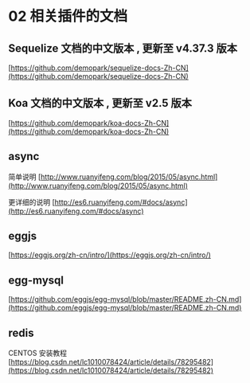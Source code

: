 # 02 相关插件的文档

## Sequelize 文档的中文版本 , 更新至 v4.37.3 版本

[https://github.com/demopark/sequelize-docs-Zh-CN](https://github.com/demopark/sequelize-docs-Zh-CN)

## Koa 文档的中文版本 , 更新至 v2.5 版本

[https://github.com/demopark/koa-docs-Zh-CN](https://github.com/demopark/koa-docs-Zh-CN)

## async 

简单说明
[http://www.ruanyifeng.com/blog/2015/05/async.html](http://www.ruanyifeng.com/blog/2015/05/async.html)

更详细的说明
[http://es6.ruanyifeng.com/#docs/async](http://es6.ruanyifeng.com/#docs/async)


## eggjs

[https://eggjs.org/zh-cn/intro/](https://eggjs.org/zh-cn/intro/)


## egg-mysql

[https://github.com/eggjs/egg-mysql/blob/master/README.zh-CN.md](https://github.com/eggjs/egg-mysql/blob/master/README.zh-CN.md)

## redis

CENTOS 安装教程
[https://blog.csdn.net/lc1010078424/article/details/78295482](https://blog.csdn.net/lc1010078424/article/details/78295482)